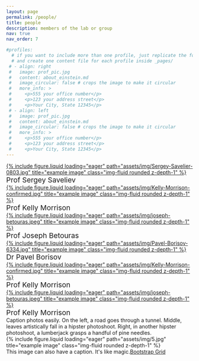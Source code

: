 ```yaml
---
layout: page
permalink: /people/
title: people
description: members of the lab or group
nav: true
nav_order: 7

#profiles:
  # if you want to include more than one profile, just replicate the following block
  # and create one content file for each profile inside _pages/
 # - align: right
 #   image: prof_pic.jpg
 #   content: about_einstein.md
 #   image_circular: false # crops the image to make it circular
 #   more_info: >
 #     <p>555 your office number</p>
 #     <p>123 your address street</p>
 #     <p>Your City, State 12345</p>
 # - align: left
 #   image: prof_pic.jpg
 #   content: about_einstein.md
 #   image_circular: false # crops the image to make it circular
 #   more_info: >
 #     <p>555 your office number</p>
 #     <p>123 your address street</p>
 #     <p>Your City, State 12345</p>
---
```

<div class="row">
    <div class="col-sm mt-3 mt-md-0">
      <a href="https://www.lboro.ac.uk/departments/physics/staff/sergey-saveliev/">  
      {% include figure.liquid loading="eager" path="assets/img/Sergey-Savelier-0803.jpg" title="example image" class="img-fluid rounded z-depth-1" %}</a>
            <div class="caption" style="font-size: 1.2rem">
     Prof Sergey Saveliev
</div>
    </div>
    <div class="col-sm mt-3 mt-md-0">
      <a href="https://www.lboro.ac.uk/departments/physics/staff/kelly-morrison/">
        {% include figure.liquid loading="eager" path="assets/img/Kelly-Morrison-confirmed.jpg" title="example image" class="img-fluid rounded z-depth-1" %}</a>
                    <div class="caption" style="font-size: 1.2rem">
     Prof Kelly Morrison
</div>
    </div>
    <div class="col-sm mt-3 mt-md-0">
      <a href="https://www.lboro.ac.uk/departments/physics/staff/joseph-betouras/">
        {% include figure.liquid loading="eager" path="assets/img/joseph-betouras.jpeg" title="example image" class="img-fluid rounded z-depth-1" %}</a>
                            <div class="caption" style="font-size: 1.2rem">
     Prof Joseph Betouras
</div>
    </div>
</div>
<div class="row">
    <div class="col-sm mt-3 mt-md-0">
      <a href="https://www.lboro.ac.uk/departments/physics/staff/pavel-borisov/">  
      {% include figure.liquid loading="eager" path="assets/img/Pavel-Borisov-6334.jpg" title="example image" class="img-fluid rounded z-depth-1" %}</a>
            <div class="caption" style="font-size: 1.2rem">
     Dr Pavel Borisov
</div>
    </div>
    <div class="col-sm mt-3 mt-md-0">
      <a href="https://www.lboro.ac.uk/departments/physics/staff/kelly-morrison/">
        {% include figure.liquid loading="eager" path="assets/img/Kelly-Morrison-confirmed.jpg" title="example image" class="img-fluid rounded z-depth-1" %}</a>
                    <div class="caption" style="font-size: 1.2rem">
     Prof Kelly Morrison
</div>
    </div>
    <div class="col-sm mt-3 mt-md-0">
      <a href="https://www.lboro.ac.uk/departments/physics/staff/joseph-betouras/">
        {% include figure.liquid loading="eager" path="assets/img/joseph-betouras.jpeg" title="example image" class="img-fluid rounded z-depth-1" %}</a>
                            <div class="caption" style="font-size: 1.2rem">
     Prof Kelly Morrison
</div>
    </div>
</div>

<div class="caption">
    Caption photos easily. On the left, a road goes through a tunnel. Middle, leaves artistically fall in a hipster photoshoot. Right, in another hipster photoshoot, a lumberjack grasps a handful of pine needles.
</div>
<div class="row">
    <div class="col-sm mt-3 mt-md-0">
        {% include figure.liquid loading="eager" path="assets/img/5.jpg" title="example image" class="img-fluid rounded z-depth-1" %}
    </div>
</div>
<div class="caption">
    This image can also have a caption. It's like magic.<a href="https://getbootstrap.com/docs/4.4/layout/grid/">Bootstrap Grid</a>
</div>